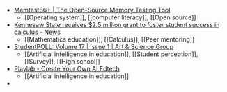 - [Memtest86+ | The Open-Source Memory Testing Tool](https://memtest.org/)
	- [[Operating system]], [[computer literacy]], [[Open source]]
- [Kennesaw State receives $2.5 million grant to foster student success in calculus - News](https://www.kennesaw.edu/news/stories/2023/kennesaw-state-receives-grant-to-foster-success-in-calculus.php)
	- [[Mathematics education]], [[Calculus]], [[Peer mentoring]]
- [StudentPOLL: Volume 17 | Issue 1 | Art & Science Group](https://www.artsci.com/studentpoll-volume-17-issue-1)
	- [[Artificial intelligence in education]], [[Student perception]], [[Survey]], [[High school]]
- [Playlab - Create Your Own AI Edtech](https://www.playlab.ai/)
	- [[Artificial intelligence in education]]
-
